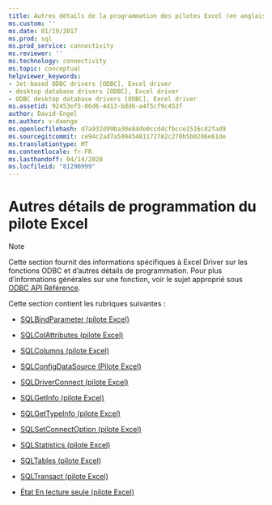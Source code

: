 ```yaml
---
title: Autres détails de la programmation des pilotes Excel (en anglais seulement) Microsoft Docs
ms.custom: ''
ms.date: 01/19/2017
ms.prod: sql
ms.prod_service: connectivity
ms.reviewer: ''
ms.technology: connectivity
ms.topic: conceptual
helpviewer_keywords:
- Jet-based ODBC drivers [ODBC], Excel driver
- desktop database drivers [ODBC], Excel driver
- ODBC desktop database drivers [ODBC], Excel driver
ms.assetid: 92453ef5-86d6-4d13-bdd6-a4f5cf9c453f
author: David-Engel
ms.author: v-daenge
ms.openlocfilehash: d7a932d99ba30e84de0ccd4cfbcce1516cd2fad9
ms.sourcegitcommit: ce94c2ad7a50945481172782c270b5b0206e61de
ms.translationtype: MT
ms.contentlocale: fr-FR
ms.lasthandoff: 04/14/2020
ms.locfileid: "81290999"
---
```

# <a name="other-excel-driver-programming-details"></a>Autres détails de programmation du pilote Excel
> [!NOTE]  
>  Cette section fournit des informations spécifiques à Excel Driver sur les fonctions ODBC et d’autres détails de programmation. Pour plus d’informations générales sur une fonction, voir le sujet approprié sous [ODBC API Référence](../../odbc/reference/syntax/odbc-api-reference.md).  
  
 Cette section contient les rubriques suivantes :  
  
-   [SQLBindParameter (pilote Excel)](../../odbc/microsoft/sqlbindparameter-excel-driver.md)  
  
-   [SQLColAttributes (pilote Excel)](../../odbc/microsoft/sqlcolattributes-excel-driver.md)  
  
-   [SQLColumns (pilote Excel)](../../odbc/microsoft/sqlcolumns-excel-driver.md)  
  
-   [SQLConfigDataSource (Pilote Excel)](../../odbc/microsoft/odbc-jet-sqlconfigdatasource-excel-driver.md)  
  
-   [SQLDriverConnect (pilote Excel)](../../odbc/microsoft/sqldriverconnect-excel-driver.md)  
  
-   [SQLGetInfo (pilote Excel)](../../odbc/microsoft/sqlgetinfo-excel-driver.md)  
  
-   [SQLGetTypeInfo (pilote Excel)](../../odbc/microsoft/sqlgettypeinfo-excel-driver.md)  
  
-   [SQLSetConnectOption (pilote Excel)](../../odbc/microsoft/sqlsetconnectoption-excel-driver.md)  
  
-   [SQLStatistics (pilote Excel)](../../odbc/microsoft/sqlstatistics-excel-driver.md)  
  
-   [SQLTables (pilote Excel)](../../odbc/microsoft/sqltables-excel-driver.md)  
  
-   [SQLTransact (pilote Excel)](../../odbc/microsoft/sqltransact-excel-driver.md)  
  
-   [État En lecture seule (pilote Excel)](../../odbc/microsoft/read-only-status-excel-driver.md)
